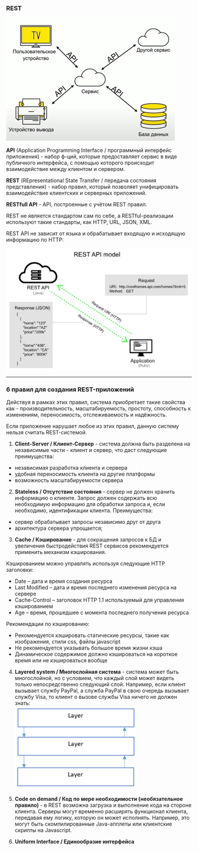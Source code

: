 ### REST

![](./imgs/api.png)

**API** (Application Programming Interface / программный интерфейс приложения) - набор ф-ций, которые предоставляет сервис в виде публичного интерфейса, с помощью которого происходит взаимодействие между клиентом и сервером.   

**REST** (REpresentational State Transfer / передача состояния представления) - набор правил, который позволяет унифицировать взаимодействие клиентских и серверных приложений.

**RESTfull API** - API, построенные с учётом REST правил.

REST не является стандартом сам по себе, а RESTful-реализации используют такие стандарты, как HTTP, URL, JSON, XML.

REST API не зависит от языка и обрабатывает входящую и исходящую информацию по HTTP:

![](./imgs/02.2.png)

---

### 6 правил для создания REST-приложений

Действуя в рамках этих правил, система приобретает такие свойства как - производительность, масштабируемость, простоту, способность к изменениям, переносимость, отслеживаемость и надёжность.

Если приложение нарушает любое из этих правил, данную систему нельзя считать REST-системой.

1. **Client-Server / Клиент-Сервер** - система должна быть разделена на независимые части - клиент и сервер, что даст следующие преимущества:   
- независимая разработка клиента и сервера
- удобная переносимость клиента на другие платформы
- возможность масштабируемости сервера
  
2. **Stateless / Отсутствие состояния** - сервер не должен хранить информацию о клиенте. Запрос должен содержать всю необходимую информацию для обработки запроса и, если необходимо, идентификации клиента. Преимущества:
- сервер обрабатывает запросы независимо друг от друга
- архитектура сервера упрощается;

3. **Cache / Кэширование** - для сокращения запросов к БД и увеличения быстродействия REST сервисов рекомендуется применить механизм кэширования.   

Кэшированием можно управлять используя следующие HTTP заголовки:
- Date – дата и время создания ресурса
- Last Modified – дата и время последнего изменения ресурса на сервере
- Cache-Control – заголовок HTTP 1.1 используемый для управления кэшированием
- Age – время, прошедшее с момента последнего получения ресурса

Рекомендации по кэшированию:
- Рекомендуется кэшировать статические ресурсы, такие как изображения, стили css, файлы javascript
- Не рекомендуется указывать большое время жизни кэша
- Динамическое содержимое должно кэшироваться на короткое время или не кэшироваться вообще

4. **Layered system / Многоcлойная система** - система может быть многослойной, но с условием, что каждый слой может видеть только непосредственно следующий слой. Например, если клиент вызывает службу PayPal, а служба PayPal в свою очередь вызывает службу Visa, то клиент о вызове службы Visa ничего не должен знать:      
![](./imgs/02.1.png)

5. **Code on demand / Код по мере необходимости (необязательное правило)** - в REST возможна загрузка и выполнение кода на стороне клиента. Серверы могут временно расширять функционал клиента, передавая ему логику, которую он может исполнять. Например, это могут быть скомпилированные Java-апплеты или клиентские скрипты на Javascript.

6. **Uniform Interface / Единообразие интерфейса**
